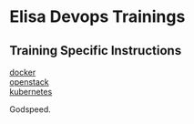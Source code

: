 # Elisa Devops Trainings

## Training Specific Instructions
[docker](docker)  
[openstack](openstack)  
[kubernetes](kubernetes)  

Godspeed.